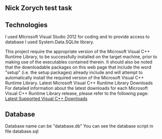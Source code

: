 ## Nick Zorych test task


## Technologies 

I used MIcrosoft Visual Studio 2012 for coding and to provide access to database I used System.Data.SQLite library.

This project require the appropriate version of the Microsoft Visual C++ Runtime Library, to be successfully installed on the target machine, prior to making use of the executables contained therein. It should also be noted that the downloadable packages on this web page that include the word "setup" (i.e. the setup packages) already include and will attempt to automatically install the required version of the Microsoft Visual C++ Runtime Library.
Latest Microsoft Visual C++ Runtime Library Downloads
For detailed information about the latest downloads for each Microsoft Visual C++ Runtime Library release, please refer to the following page: 
[Latest Supported Visual C++ Downloads](https://support.microsoft.com/ru-ru/kb/2977003)

## Database

Database name can be "database.db"
You can see the database script in file database.sql  
